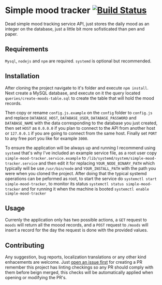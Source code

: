 # Simple mood tracker [![Build Status](https://travis-ci.com/namelivia/simple-mood-tracker.svg?branch=master)](https://travis-ci.com/namelivia/simple-mood-tracker)

Dead simple mood tracking service API, just stores the daily mood as an integer on the database, just a little bit more sofisticated than pen and paper.

## Requirements

`Mysql`, `nodejs` and `npm` are required. `systemd` is optional but recommended.

## Installation

After cloning the project navigate to it's folder and execute `npm install`. 
Next create a MySQL database, and execute on it the query located `queries/create-moods-table.sql` to create the table that will hold the mood records.

Then copy or rename `config.js.example` on the `config` folder to `config.js` and replace `DATABASE_HOST`, `DATABASE_USER`, `DATABASE_PASSWORD` and `DATABASE_NAME` with the data corresponding to the database you just created, then set `HOST` as `0.0.0.0` if you plan to connect to the API from another host or `127.0.0.1` if you are going to connect from the same host. Finally set `PORT` to any free port you like for example `3000`.

To ensure the application will be always up and running I recommend using `systemd` that's why I've included an example service file, as a root user copy `simple-mood-tracker.service.example` to `/lib/systemd/system/simple-mood-tracker.service` and then edit it for replacing `YOUR_NODE_BINARY_PATH` which typically will be use `/usr/bin/node` and `YOUR_INSTALL_PATH` with the path you were when you cloned the project.
After doing that the typical systemd operations can be peformed as root, to start the service do `systemctl start simple-mood-tracker`, to monitor its status `systemctl status simple-mood-tracker` and for running it when the machine is booted `systemctl enable simple-mood-tracker`

## Usage

Currenly the application only has two possible actions, a `GET` request to `moods` will return all the moood records, and a `POST`
request to `/moods` will insert a record for the day the request is done with the provided values.

## Contributing
Any suggestion, bug reports, localization translations or any other kind enhacements are welcome. Just [open an issue first](https://github.com/namelivia/simple-mood-tracker/issues/new) for creating a PR remember this project has linting checkings so any PR should comply with them before beign merged, this checks will be automatically applied when opening or modifying the PR's.

